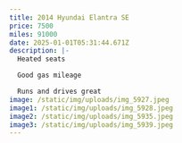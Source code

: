 ```yaml
---
title: 2014 Hyundai Elantra SE
price: 7500
miles: 91000
date: 2025-01-01T05:31:44.671Z
description: |-
  Heated seats 

  Good gas mileage 

  Runs and drives great
image: /static/img/uploads/img_5927.jpeg
image1: /static/img/uploads/img_5928.jpeg
image2: /static/img/uploads/img_5935.jpeg
image3: /static/img/uploads/img_5939.jpeg
---
```


